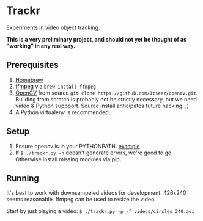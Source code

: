 Trackr
======

Experiments in video object tracking. 

**This is a very preliminary project, and should not yet be thought of as "working" in any real way.**

Prerequisites
-------------

1. [Homebrew](http://mxcl.github.io/homebrew/)
2. [ffmpeg](http://ffmpeg.org/)  via `brew install ffmpeg`
3. [OpenCV](http://opencv.org/)  from source `git clone https://github.com/Itseez/opencv.git`. Building from scratch is probably not be strictly necessary, but we need video & Python suppport. Source install anticipates future hacking. ;)
4. A Python virtualenv is recommended.

Setup
-----

1. Ensure opencv is in your PYTHONPATH.  [example](https://github.com/tomwhipple/profile/blob/master/bash_profile)
2. If `$ ./trackr.py -h` doesn't generate errors, we're good to go. Otherwise install missing modules via pip.

Running
-------

It's best to work with downsampeled videos for development. 426x240 seems reasonable. ffmpeg can be used to resize the video.

Start by just playing a video: `$ ./trackr.py -p -f videos/circles_240.avi`